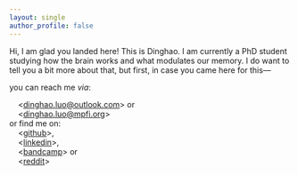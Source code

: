 ```yaml
---
layout: single
author_profile: false
---
```

Hi, I am glad you landed here! This is Dinghao. I am currently a PhD student studying how the brain works and what modulates our memory. I do want to tell you a bit more about that, but first, in case you came here for this—

you can reach me *via*:<br>
<!-- TIL: you can actually just add 2 spaces... but I prefer to explicitly declare line breaks! 8 Oct 2024 -->
<!-- also, used alt+0+1+6+0 to insert hard-spaces, or OPTION+SPACE on a Mac -->
    <[dinghao.luo@outlook.com](dinghao.luo@outlook.com)> or<br>
    <[dinghao.luo@mpfi.org](dinghao.luo@mpfi.org)><br>
or find me on:<br>
    <[github](https://github.com/dinghaoluo)>,<br>
    <[linkedin](https://www.linkedin.com/in/dinghaoluo/)>,<br>
    <[bandcamp](https://amoxitoxin.bandcamp.com/)> or <br>
    <[reddit](https://www.reddit.com/user/amoxdl24/)>